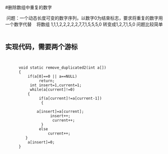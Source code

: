 #删除数组中重复的数字 

 问题：一个动态长度可变的数字序列，以数字0为结束标志，要求将重复的数字用一个数字代替
 
 将数组 1,1,1,2,2,2,2,2,7,7,1,5,5,5,0 转变成1,2,7,1,5,0 问题比较简单
 
  
			 
			 
			 
			 
## 实现代码，需要两个游标
			 
			 
          void static remove_duplicated2(int a[]) 
          { 
              if(a[0]==0 || a==NULL)                           
                   return;              
               int insert=1,current=1;              
               while(a[current]!=0)              
              { 
                   if(a[current]!=a[current-1])                           
                    { 
                        a[insert]=a[current];                              
                        insert++;                              
                         current++;                           
                    }                           
                   else 
                       current++;              
             } 
              a[insert]=0; 
          }